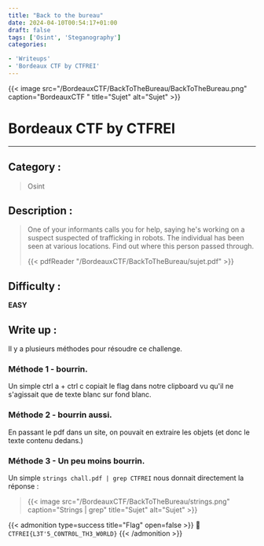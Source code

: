 ```yaml
---
title: "Back to the bureau"
date: 2024-04-10T00:54:17+01:00
draft: false
tags: ['Osint', 'Steganography']
categories:

- 'Writeups'
- 'Bordeaux CTF by CTFREI'
---
```


{{< image src="/BordeauxCTF/BackToTheBureau/BackToTheBureau.png" caption="BordeauxCTF " title="Sujet" alt="Sujet" >}}

# Bordeaux CTF by CTFREI

---

## Category :

> Osint

## Description :

> One of your informants calls you for help, saying he's working on a suspect suspected of trafficking in robots. The individual has been seen at various locations. Find out where this person passed through.
> 
> {{< pdfReader "/BordeauxCTF/BackToTheBureau/sujet.pdf" >}}

## Difficulty :

**EASY**

## Write up :

Il y a plusieurs méthodes pour résoudre ce challenge.

### Méthode 1 - bourrin.

Un simple ctrl a + ctrl c copiait le flag dans notre clipboard vu qu'il ne s'agissait que de texte blanc sur fond blanc.

### Méthode 2 - bourrin aussi.

En passant le pdf dans un site, on pouvait en extraire les objets (et donc le texte contenu dedans.)

### Méthode 3 - Un peu moins bourrin.

Un simple `strings chall.pdf | grep CTFREI` nous donnait directement la réponse :

> {{< image src="/BordeauxCTF/BackToTheBureau/strings.png" caption="Strings | grep" title="Sujet" alt="Sujet" >}}

{{< admonition type=success title="Flag" open=false >}}
:triangular_flag_on_post: `CTFREI{L3T'5_C0NTR0L_TH3_W0RLD}`
{{< /admonition >}}
